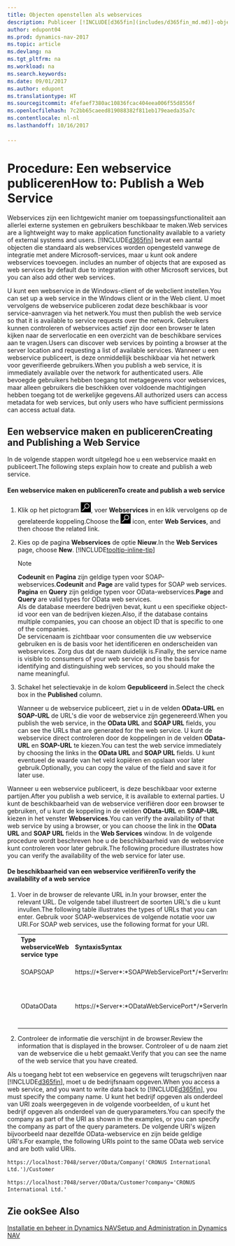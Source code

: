 ```yaml
---
title: Objecten openstellen als webservices
description: Publiceer [!INCLUDE[d365fin](includes/d365fin_md.md)]-objecten als webservices om ze direct beschikbaar te maken op het netwerk.
author: edupont04
ms.prod: dynamics-nav-2017
ms.topic: article
ms.devlang: na
ms.tgt_pltfrm: na
ms.workload: na
ms.search.keywords: 
ms.date: 09/01/2017
ms.author: edupont
ms.translationtype: HT
ms.sourcegitcommit: 4fefaef7380ac10836fcac404eea006f55d8556f
ms.openlocfilehash: 7c2bb65caeed819088382f811eb179eaeda35a7c
ms.contentlocale: nl-nl
ms.lasthandoff: 10/16/2017

---
```

# <a name="how-to-publish-a-web-service"></a><span data-ttu-id="34bfc-103">Procedure: Een webservice publiceren</span><span class="sxs-lookup"><span data-stu-id="34bfc-103">How to: Publish a Web Service</span></span>
<span data-ttu-id="34bfc-104">Webservices zijn een lichtgewicht manier om toepassingsfunctionaliteit aan allerlei externe systemen en gebruikers beschikbaar te maken.</span><span class="sxs-lookup"><span data-stu-id="34bfc-104">Web services are a lightweight way to make application functionality available to a variety of external systems and users.</span></span> [!INCLUDE[d365fin](includes/d365fin_md.md)]<span data-ttu-id="34bfc-105"> bevat een aantal objecten die standaard als webservices worden opengesteld vanwege de integratie met andere Microsoft-services, maar u kunt ook andere webservices toevoegen.</span><span class="sxs-lookup"><span data-stu-id="34bfc-105"> includes an number of objects that are exposed as web services by default due to integration with other Microsoft services, but you can also add other web services.</span></span>  

<span data-ttu-id="34bfc-106">U kunt een webservice in de Windows-client of de webclient instellen.</span><span class="sxs-lookup"><span data-stu-id="34bfc-106">You can set up a web service in the Windows client or in the Web client.</span></span> <span data-ttu-id="34bfc-107">U moet vervolgens de webservice publiceren zodat deze beschikbaar is voor service-aanvragen via het netwerk.</span><span class="sxs-lookup"><span data-stu-id="34bfc-107">You must then publish the web service so that it is available to service requests over the network.</span></span> <span data-ttu-id="34bfc-108">Gebruikers kunnen controleren of webservices actief zijn door een browser te laten kijken naar de serverlocatie en een overzicht van de beschikbare services aan te vragen.</span><span class="sxs-lookup"><span data-stu-id="34bfc-108">Users can discover web services by pointing a browser at the server location and requesting a list of available services.</span></span> <span data-ttu-id="34bfc-109">Wanneer u een webservice publiceert, is deze onmiddellijk beschikbaar via het netwerk voor geverifieerde gebruikers.</span><span class="sxs-lookup"><span data-stu-id="34bfc-109">When you publish a web service, it is immediately available over the network for authenticated users.</span></span> <span data-ttu-id="34bfc-110">Alle bevoegde gebruikers hebben toegang tot metagegevens voor webservices, maar alleen gebruikers die beschikken over voldoende machtigingen hebben toegang tot de werkelijke gegevens.</span><span class="sxs-lookup"><span data-stu-id="34bfc-110">All authorized users can access metadata for web services, but only users who have sufficient permissions can access actual data.</span></span>

## <a name="creating-and-publishing-a-web-service"></a><span data-ttu-id="34bfc-111">Een webservice maken en publiceren</span><span class="sxs-lookup"><span data-stu-id="34bfc-111">Creating and Publishing a Web Service</span></span>  
 <span data-ttu-id="34bfc-112">In de volgende stappen wordt uitgelegd hoe u een webservice maakt en publiceert.</span><span class="sxs-lookup"><span data-stu-id="34bfc-112">The following steps explain how to create and publish a web service.</span></span>  

#### <a name="to-create-and-publish-a-web-service"></a><span data-ttu-id="34bfc-113">Een webservice maken en publiceren</span><span class="sxs-lookup"><span data-stu-id="34bfc-113">To create and publish a web service</span></span>  

1.  <span data-ttu-id="34bfc-114">Klik op het pictogram ![Zoeken naar pagina of rapport](media/ui-search/search_small.png "pictogram Zoeken naar pagina of rapport"), voer **Webservices** in en klik vervolgens op de gerelateerde koppeling.</span><span class="sxs-lookup"><span data-stu-id="34bfc-114">Choose the ![Search for Page or Report](media/ui-search/search_small.png "Search for Page or Report icon") icon, enter **Web Services**, and then choose the related link.</span></span>  

2.  <span data-ttu-id="34bfc-115">Kies op de pagina **Webservices** de optie **Nieuw**.</span><span class="sxs-lookup"><span data-stu-id="34bfc-115">In the **Web Services** page, choose **New**.</span></span> [!INCLUDE[tooltip-inline-tip](includes/tooltip-inline-tip_md.md)]  

    > [!NOTE]  
    >  <span data-ttu-id="34bfc-116">**Codeunit** en **Pagina** zijn geldige typen voor SOAP-webservices.</span><span class="sxs-lookup"><span data-stu-id="34bfc-116">**Codeunit** and **Page** are valid types for SOAP web services.</span></span> <span data-ttu-id="34bfc-117">**Pagina** en **Query** zijn geldige typen voor OData-webservices.</span><span class="sxs-lookup"><span data-stu-id="34bfc-117">**Page** and **Query** are valid types for OData web services.</span></span>  
    <span data-ttu-id="34bfc-118">Als de database meerdere bedrijven bevat, kunt u een specifieke object-id voor een van de bedrijven kiezen.</span><span class="sxs-lookup"><span data-stu-id="34bfc-118">Also, if the database contains multiple companies, you can choose an object ID that is specific to one of the companies.</span></span>  
    <span data-ttu-id="34bfc-119">De servicenaam is zichtbaar voor consumenten die uw webservice gebruiken en is de basis voor het identificeren en onderscheiden van webservices. Zorg dus dat de naam duidelijk is.</span><span class="sxs-lookup"><span data-stu-id="34bfc-119">Finally, the service name is visible to consumers of your web service and is the basis for identifying and distinguishing web services, so you should make the name meaningful.</span></span>

3.  <span data-ttu-id="34bfc-120">Schakel het selectievakje in de kolom **Gepubliceerd** in.</span><span class="sxs-lookup"><span data-stu-id="34bfc-120">Select the check box in the **Published** column.</span></span>  

     <span data-ttu-id="34bfc-121">Wanneer u de webservice publiceert, ziet u in de velden **OData-URL** en **SOAP-URL** de URL's die voor de webservice zijn gegenereerd.</span><span class="sxs-lookup"><span data-stu-id="34bfc-121">When you publish the web service, in the **OData URL** and **SOAP URL** fields, you can see the URLs that are generated for the web service.</span></span> <span data-ttu-id="34bfc-122">U kunt de webservice direct controleren door de koppelingen in de velden **OData-URL** en **SOAP-URL** te kiezen.</span><span class="sxs-lookup"><span data-stu-id="34bfc-122">You can test the web service immediately by choosing the links in the **OData URL** and **SOAP URL** fields.</span></span> <span data-ttu-id="34bfc-123">U kunt eventueel de waarde van het veld kopiëren en opslaan voor later gebruik.</span><span class="sxs-lookup"><span data-stu-id="34bfc-123">Optionally, you can copy the value of the field and save it for later use.</span></span>  

<span data-ttu-id="34bfc-124">Wanneer u een webservice publiceert, is deze beschikbaar voor externe partijen.</span><span class="sxs-lookup"><span data-stu-id="34bfc-124">After you publish a web service, it is available to external parties.</span></span> <span data-ttu-id="34bfc-125">U kunt de beschikbaarheid van de webservice verifiëren door een browser te gebruiken, of u kunt de koppeling in de velden **OData-URL** en **SOAP-URL** kiezen in het venster **Webservices**.</span><span class="sxs-lookup"><span data-stu-id="34bfc-125">You can verify the availability of that web service by using a browser, or you can choose the link in the **OData URL** and **SOAP URL** fields in the **Web Services** window.</span></span> <span data-ttu-id="34bfc-126">In de volgende procedure wordt beschreven hoe u de beschikbaarheid van de webservice kunt controleren voor later gebruik.</span><span class="sxs-lookup"><span data-stu-id="34bfc-126">The following procedure illustrates how you can verify the availability of the web service for later use.</span></span>  

#### <a name="to-verify-the-availability-of-a-web-service"></a><span data-ttu-id="34bfc-127">De beschikbaarheid van een webservice verifiëren</span><span class="sxs-lookup"><span data-stu-id="34bfc-127">To verify the availability of a web service</span></span>  

1.  <span data-ttu-id="34bfc-128">Voer in de browser de relevante URL in.</span><span class="sxs-lookup"><span data-stu-id="34bfc-128">In your browser, enter the relevant URL.</span></span> <span data-ttu-id="34bfc-129">De volgende tabel illustreert de soorten URL's die u kunt invullen.</span><span class="sxs-lookup"><span data-stu-id="34bfc-129">The following table illustrates the types of URLs that you can enter.</span></span> <span data-ttu-id="34bfc-130">Gebruik voor SOAP-webservices de volgende notatie voor uw URI.</span><span class="sxs-lookup"><span data-stu-id="34bfc-130">For SOAP web services, use the following format for your URI.</span></span>  

    <table>
    <tr>
    <th><span data-ttu-id="34bfc-131">Type webservice</span><span class="sxs-lookup"><span data-stu-id="34bfc-131">Web service type</span></span></th>
    <th><span data-ttu-id="34bfc-132">Syntaxis</span><span class="sxs-lookup"><span data-stu-id="34bfc-132">Syntax</span></span></th>
    <th><span data-ttu-id="34bfc-133">Opmerking</span><span class="sxs-lookup"><span data-stu-id="34bfc-133">Example</span></span></th>
    </tr>
    <tr>
    <td><span data-ttu-id="34bfc-134">SOAP</span><span class="sxs-lookup"><span data-stu-id="34bfc-134">SOAP</span></span></td>
    <td><span data-ttu-id="34bfc-135">https://*Server*:*SOAPWebServicePort*/*ServerInstance*/WS/*CompanyName*/salesDocuments/</span><span class="sxs-lookup"><span data-stu-id="34bfc-135">https://*Server*:*SOAPWebServicePort*/*ServerInstance*/WS/*CompanyName*/salesDocuments/</span></span></td>
    <td><span data-ttu-id="34bfc-136">https://mycompany.financials.dynamics.com:7047/MS/WS/MyCompany/Page/salesDocuments?tenant=mycompany.financials.dynamics.com</span><span class="sxs-lookup"><span data-stu-id="34bfc-136">https://mycompany.financials.dynamics.com:7047/MS/WS/MyCompany/Page/salesDocuments?tenant=mycompany.financials.dynamics.com</span></span></td>
    </tr>
    <tr>
    <td><span data-ttu-id="34bfc-137">OData</span><span class="sxs-lookup"><span data-stu-id="34bfc-137">OData</span></span></td>
    <td><span data-ttu-id="34bfc-138">https://*Server*:*ODataWebServicePort*/*ServerInstance*/OData/Company('*CompanyName*')</span><span class="sxs-lookup"><span data-stu-id="34bfc-138">https://*Server*:*ODataWebServicePort*/*ServerInstance*/OData/Company('*CompanyName*')</span></span></td>
    <td><span data-ttu-id="34bfc-139">https://MyCompany.financials.dynamics.com:7048/MS/OData/Company('MyCompany')/salesDocuments?tenant=MyCompany.financials.dynamics.com</span><span class="sxs-lookup"><span data-stu-id="34bfc-139">https://MyCompany.financials.dynamics.com:7048/MS/OData/Company('MyCompany')/salesDocuments?tenant=MyCompany.financials.dynamics.com</span></span>

         The company name is case-sensitive.</td>
    </tr>
    </table>

2.  <span data-ttu-id="34bfc-140">Controleer de informatie die verschijnt in de browser.</span><span class="sxs-lookup"><span data-stu-id="34bfc-140">Review the information that is displayed in the browser.</span></span> <span data-ttu-id="34bfc-141">Controleer of u de naam ziet van de webservice die u hebt gemaakt.</span><span class="sxs-lookup"><span data-stu-id="34bfc-141">Verify that you can see the name of the web service that you have created.</span></span>  

 <span data-ttu-id="34bfc-142">Als u toegang hebt tot een webservice en gegevens wilt terugschrijven naar [!INCLUDE[d365fin](includes/d365fin_md.md)], moet u de bedrijfsnaam opgeven.</span><span class="sxs-lookup"><span data-stu-id="34bfc-142">When you access a web service, and you want to write data back to [!INCLUDE[d365fin](includes/d365fin_md.md)], you must specify the company name.</span></span> <span data-ttu-id="34bfc-143">U kunt het bedrijf opgeven als onderdeel van URI zoals weergegeven in de volgende voorbeelden, of u kunt het bedrijf opgeven als onderdeel van de queryparameters.</span><span class="sxs-lookup"><span data-stu-id="34bfc-143">You can specify the company as part of the URI as shown in the examples, or you can specify the company as part of the query parameters.</span></span> <span data-ttu-id="34bfc-144">De volgende URI's wijzen bijvoorbeeld naar dezelfde OData-webservice en zijn beide geldige URI's.</span><span class="sxs-lookup"><span data-stu-id="34bfc-144">For example, the following URIs point to the same OData web service and are both valid URIs.</span></span>  

```  
https://localhost:7048/server/OData/Company('CRONUS International Ltd.')/Customer  
```  

```  
https://localhost:7048/server/OData/Customer?company='CRONUS International Ltd.'  
```  

## <a name="see-also"></a><span data-ttu-id="34bfc-145">Zie ook</span><span class="sxs-lookup"><span data-stu-id="34bfc-145">See Also</span></span>  
[<span data-ttu-id="34bfc-146">Installatie en beheer in Dynamics NAV</span><span class="sxs-lookup"><span data-stu-id="34bfc-146">Setup and Administration in Dynamics NAV</span></span>](admin-setup-and-administration.md)  

